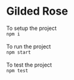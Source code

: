 # Gilded Rose

To setup the project<br/>
`npm i`<br/><br/>
To run the project <br/>
`npm start`<br/><br/>
To test the project <br/>
`npm test`